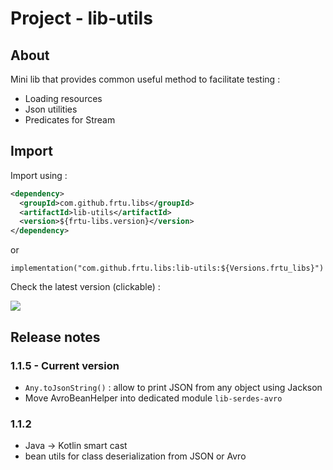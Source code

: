 # Project - lib-utils

## About

Mini lib that provides common useful method to facilitate testing :

* Loading resources
* Json utilities
* Predicates for Stream

## Import

Import using :

```XML
<dependency>
  <groupId>com.github.frtu.libs</groupId>
  <artifactId>lib-utils</artifactId>
  <version>${frtu-libs.version}</version>
</dependency>
```

or

```
implementation("com.github.frtu.libs:lib-utils:${Versions.frtu_libs}")
```

Check the latest version (clickable) :

[<img src="https://img.shields.io/maven-central/v/com.github.frtu.libs/lib-utils.svg?label=latest%20release%20:%20lib-utils"/>](https://search.maven.org/#search%7Cga%7C1%7Ca%3A%22lib-utils%22+g%3A%22com.github.frtu.libs%22)


## Release notes

### 1.1.5 - Current version

* `Any.toJsonString()` : allow to print JSON from any object using Jackson
* Move AvroBeanHelper into dedicated module `lib-serdes-avro`

### 1.1.2

* Java -> Kotlin smart cast
* bean utils for class deserialization from JSON or Avro
